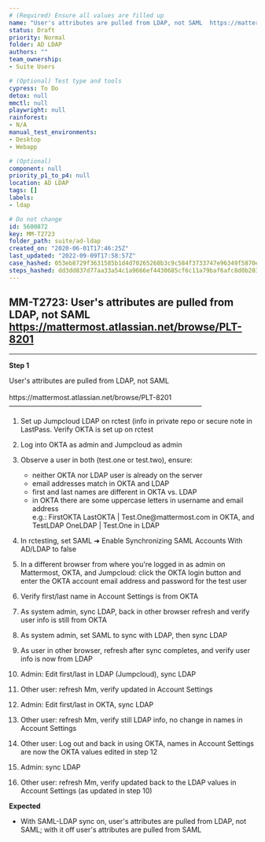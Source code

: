 ```yaml
---
# (Required) Ensure all values are filled up
name: "User's attributes are pulled from LDAP, not SAML  https://mattermost.atlassian.net/browse/PLT-8201"
status: Draft
priority: Normal
folder: AD LDAP
authors: ""
team_ownership: 
- Suite Users

# (Optional) Test type and tools
cypress: To Do
detox: null
mmctl: null
playwright: null
rainforest: 
- N/A
manual_test_environments: 
- Desktop
- Webapp

# (Optional)
component: null
priority_p1_to_p4: null
location: AD LDAP
tags: []
labels: 
- ldap

# Do not change
id: 5600872
key: MM-T2723
folder_path: suite/ad-ldap
created_on: "2020-06-01T17:46:25Z"
last_updated: "2022-09-09T17:58:57Z"
case_hashed: 053eb8729f3631585b1d4d70265268b3c9c584f3733747e96349f5870ed7b321ae4068ae2c2e10e23de04dd52f1765a0
steps_hashed: dd3dd837d77aa33a54c1a9666ef4430685cf6c11a79baf6afc8d0b2038dae4578ba6e60b0ea59bdbd780dca9740126ab
---
```


## MM-T2723: User's attributes are pulled from LDAP, not SAML https://mattermost.atlassian.net/browse/PLT-8201

---

**Step 1**

User's attributes are pulled from LDAP, not SAML\
\
https\://mattermost.atlassian.net/browse/PLT-8201\
————————————————————————————

1. Set up Jumpcloud LDAP on rctest (info in private repo or secure note in LastPass. Verify OKTA is set up on rctest

2. Log into OKTA as admin and Jumpcloud as admin

3. Observe a user in both (test.one or test.two), ensure:

   - neither OKTA nor LDAP user is already on the server
   - email addresses match in OKTA and LDAP
   - first and last names are different in OKTA vs. LDAP
   - in OKTA there are some uppercase letters in username and email address
     \
     e.g.: FirstOKTA LastOKTA | Test.One\@mattermost.com in OKTA, and TestLDAP OneLDAP | Test.One in LDAP

4. In rctesting, set SAML ➜ Enable Synchronizing SAML Accounts With AD/LDAP to false

5. In a different browser from where you're logged in as admin on Mattermost, OKTA, and Jumpcloud: click the OKTA login button and enter the OKTA account email address and password for the test user

6. Verify first/last name in Account Settings is from OKTA

7. As system admin, sync LDAP, back in other browser refresh and verify user info is still from OKTA

8. As system admin, set SAML to sync with LDAP, then sync LDAP

9. As user in other browser, refresh after sync completes, and verify user info is now from LDAP

10. Admin: Edit first/last in LDAP (Jumpcloud), sync LDAP

11. Other user: refresh Mm, verify updated in Account Settings

12. Admin: Edit first/last in OKTA, sync LDAP

13. Other user: refresh Mm, verify still LDAP info, no change in names in Account Settings

14. Other user: Log out and back in using OKTA, names in Account Settings are now the OKTA values edited in step 12

15. Admin: sync LDAP

16. Other user: refresh Mm, verify updated back to the LDAP values in Account Settings (as updated in step 10)

**Expected**

- With SAML-LDAP sync on, user's attributes are pulled from LDAP, not SAML; with it off user's attributes are pulled from SAML
